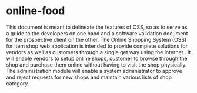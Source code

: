 # online-food 
This document is meant to delineate the features of OSS, so as to serve as  a guide to the developers on one hand and a software validation document for the  prospective client on the other. The Online Shopping System (OSS) for item shop  web application is intended to provide complete solutions for vendors as well as  customers through a single get way using the internet . It will enable vendors to  setup online shops, customer to browse through the shop and purchase them online  without having to visit the shop physically. The administration module will enable a  system administrator to approve and reject requests for new shops and maintain  various lists of shop category.

